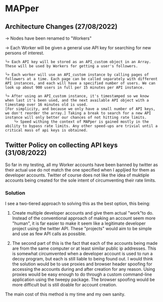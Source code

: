 # MAPper

## Architecture Changes (27/08/2022)
-> Nodes have been renamed to "Workers"

-> Each Worker will be given a general use API key for searching for new persons of interest. 
    
    └> Each API key will be stored as an API_custom object in an Array. These will be used by Workers for getting a user's followers.
    
    └> Each worker will use an API_custom instance by calling pages of followers at a time. Each page can be called separately with different API instances, and each will have a specified number of users. We can look up about 900 users in full per 15 minutes per API instance.

    └> After using an API_custom instance, it's timestamped so we know when last it's been used, and the next available API object with a timestamp over 16 minutes old is used.
    [For simplicity, and because we only have a small number of API keys, we don't reorder the array.] Taking a break to search for a new API instance will only better our chances of not hitting rate limits.
        └> Speed withing the context of MAPper is gained mostly in the ability to bypass rate limits. Any other speed-ups are trivial until a critical mass of api keys is obtained.

## Twitter Policy on collecting API keys (31/08/2022)

So far in my testing, all my Worker accounts have been banned by twitter as their actual use do not match the one specified when I appljied for them as developer accounts. Twitter of course does not like the idea of muktiple accounts being created for the sole intent of circumventing their rate limits.

### Solution

I see a two-tiered approach to solving this as the best option, this being:

1. Create multiple developer accounts and give them actual "work"to do. Instead of the conventional approach of making an account seem more "human", it is far easier to make it seem like a legitimate developer project using the twitter API. These "projects" would aim to be simple and use as few API calls as possible.

2. The second part of this is the fact that each of the accounts being made are from the same computer or at least similar public ip addresses. This is somewhat circumvented when a developer account is used to run a decoy program, but each is still liable to being found out. I would think the solution would be to use proxies and browser header spoofing for accessing the accounts during and after creation for any reason. Using proxies would be easy enough to do through a custom command-line application using the tweepy package. The browser spoofing would be more difficult but is still doable for account creation.

The main cost of this method is my time and my own sanity.


